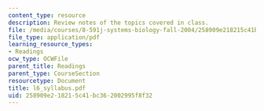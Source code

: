 ```yaml
---
content_type: resource
description: Review notes of the topics covered in class.
file: /media/courses/8-591j-systems-biology-fall-2004/258909e218215c41bc362002995f8f32_l6_syllabus.pdf
file_type: application/pdf
learning_resource_types:
- Readings
ocw_type: OCWFile
parent_title: Readings
parent_type: CourseSection
resourcetype: Document
title: l6_syllabus.pdf
uid: 258909e2-1821-5c41-bc36-2002995f8f32
---
```

